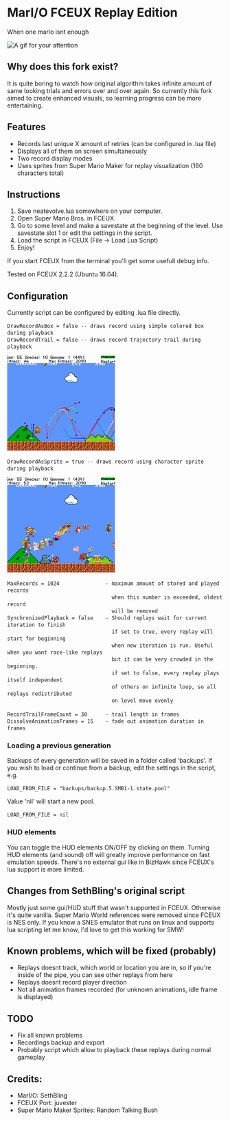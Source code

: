 # MarI/O FCEUX Replay Edition
When one mario isnt enough

![A gif for your attention](gifs/demo_visualize_1500_sprites.gif)

## Why does this fork exist?
It is quite boring to watch how original algorithm takes infinite amount of same looking trials and errors over and over again. So currently this fork aimed to create enhanced visuals, so learning progress can be more entertaining.

## Features
- Records last unique X amount of retries (can be configured in .lua file)
- Displays all of them on screen simultaneously
- Two record display modes
- Uses sprites from Super Mario Maker for replay visualization (160 characters total) 

## Instructions
1. Save neatevolve.lua somewhere on your computer.
2. Open Super Mario Bros. in FCEUX.
3. Go to some level and make a savestate at the beginning of the level. Use savestate slot 1 or edit the settings in the script.
4. Load the script in FCEUX (File -> Load Lua Script)
5. Enjoy!

If you start FCEUX from the terminal you'll get some usefull debug info.

Tested on FCEUX 2.2.2 (Ubuntu 16.04). 

## Configuration
Currently script can be configured by editing .lua file directly.
```
DrawRecordAsBox = false -- draws record using simple colored box during playback
DrawRecordTrail = false -- draws record trajectory trail during playback
```
<kbd>![Demonstration](gifs/demo_visualize_box_and_trail.gif)</kbd>
```
DrawRecordAsSprite = true -- draws record using character sprite during playback
```
<kbd>![Demonstration](gifs/demo_visualize_sprites.gif)</kbd>
```
MaxRecords = 1024               - maximum amount of stored and played records
                                  when this number is exceeded, oldest record
                                  will be removed
SynchronizedPlayback = false    - Should replays wait for current iteration to finish
                                  if set to true, every replay will start for beginning
                                  when new iteration is run. Useful when you want race-like replays
                                  but it can be very crowded in the beginning.
                                  if set to false, every replay plays itself independent
                                  of others on infinite loop, so all replays redistributed
                                  on level move evenly
                                
RecordTrailFrameCount = 30      - trail length in frames
DissolveAnimationFrames = 15    - fade out animation duration in frames
```

### Loading a previous generation
Backups of every generation will be saved in a folder called 'backups'. If you wish to load or continue from a backup, edit the settings in the script, e.g.
```
LOAD_FROM_FILE = "backups/backup.5.SMB1-1.state.pool"
```
Value 'nil' will start a new pool.
```
LOAD_FROM_FILE = nil
```
### HUD elements
You can toggle the HUD elements ON/OFF by clicking on them. Turning HUD elements (and sound) off will greatly improve performance on fast emulation speeds. There's no external gui like in BizHawk since FCEUX's lua support is more limited.

## Changes from SethBling's original script
Mostly just some gui/HUD stuff that wasn't supported in FCEUX. Otherwise it's quite vanilla. Super Mario World references were removed since FCEUX is NES only. If you know a SNES emulator that runs on linux and supports lua scripting let me know, I'd love to get this working for SMW!

## Known problems, which will be fixed (probably)
- Replays doesnt track, which world or location you are in, so if you're inside of the pipe, you can see other replays from here
- Replays doesnt record player direction
- Not all animation frames recorded (for unknown animations, idle frame is displayed)

## TODO
- Fix all known problems
- Recordings backup and export
- Probably script which allow to playback these replays during normal gameplay

## Credits:
- MarI/O: SethBling
- FCEUX Port: juvester
- Super Mario Maker Sprites: Random Talking Bush

